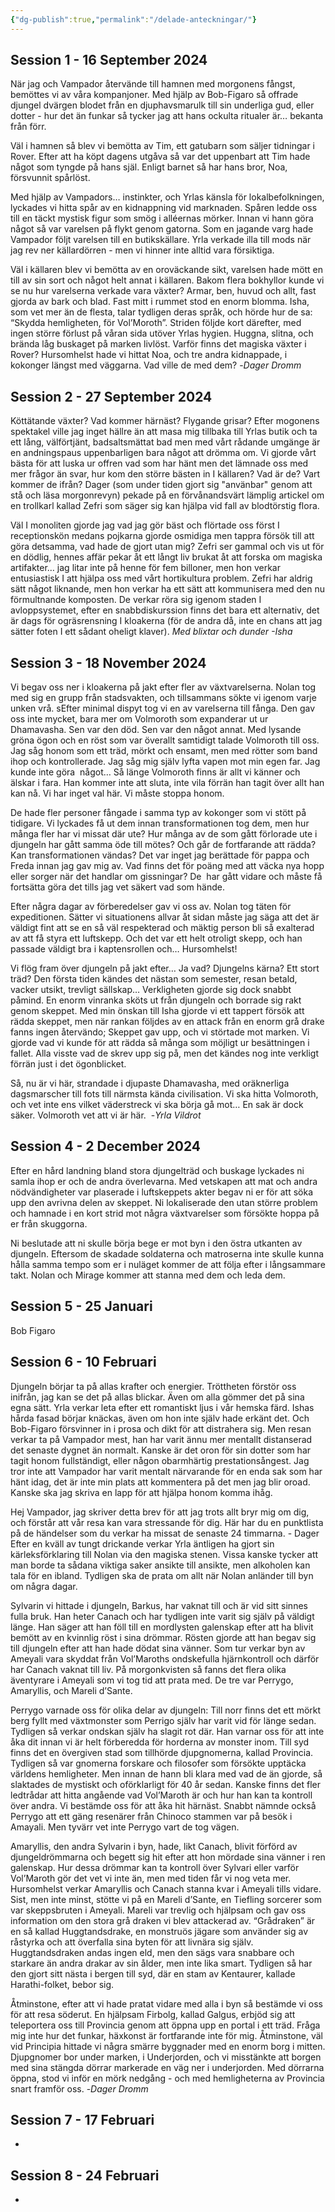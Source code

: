 ```yaml
---
{"dg-publish":true,"permalink":"/delade-anteckningar/"}
---
```


## Session 1 - 16 September 2024
När jag och Vampador återvände till hamnen med morgonens fångst, bemöttes vi av våra kompanjoner. Med hjälp av Bob-Figaro så offrade djungel dvärgen blodet från en djuphavsmarulk till sin underliga gud, eller dotter - hur det än funkar så tycker jag att hans ockulta ritualer är… bekanta från förr. 

Väl i hamnen så blev vi bemötta av Tim, ett gatubarn som säljer tidningar i Rover. Efter att ha köpt dagens utgåva så var det uppenbart att Tim hade något som tyngde på hans själ. Enligt barnet så har hans bror, Noa, försvunnit spårlöst. 

Med hjälp av Vampadors… instinkter, och Yrlas känsla för lokalbefolkningen, lyckades vi hitta spår av en kidnappning vid marknaden. Spåren ledde oss till en täckt mystisk figur som smög i alléernas mörker. Innan vi hann göra något så var varelsen på flykt genom gatorna. Som en jagande varg hade Vampador följt varelsen till en butikskällare. Yrla verkade illa till mods när jag rev ner källardörren - men vi hinner inte alltid vara försiktiga. 

Väl i källaren blev vi bemötta av en oroväckande sikt, varelsen hade mött en till av sin sort och något helt annat i källaren. Bakom flera bokhyllor kunde vi se nu hur varelserna verkade vara växter? Armar, ben, huvud och allt, fast gjorda av bark och blad. Fast mitt i rummet stod en enorm blomma. Isha, som vet mer än de flesta, talar tydligen deras språk, och hörde hur de sa: “Skydda hemligheten, för Vol’Moroth”. Striden följde kort därefter, med ingen större förlust på våran sida utöver Yrlas hygien. Huggna, slitna, och brända låg buskaget på marken livlöst. Varför finns det magiska växter i Rover? Hursomhelst hade vi hittat Noa, och tre andra kidnappade, i kokonger längst med väggarna. Vad ville de med dem?
   -*Dager Dromm*


## Session 2 - 27 September 2024
Köttätande växter? Vad kommer härnäst? Flygande grisar? Efter mogonens spektakel ville jag inget hällre än att masa mig tillbaka till Yrlas butik och ta ett lång, välförtjänt, badsaltsmättat bad men med vårt rådande umgänge är en andningspaus uppenbarligen bara något att drömma om. Vi gjorde vårt bästa för att luska ur offren vad som har hänt men det lämnade oss med mer frågor än svar, hur kom den större bästen in I källaren? Vad är de? Vart kommer de ifrån? Dager (som under tiden gjort sig "använbar" genom att stå och läsa morgonrevyn) pekade på en förvånandsvärt lämplig artickel om en trollkarl kallad Zefri som säger sig kan hjälpa vid fall av blodtörstig flora. 

Väl I monoliten gjorde jag vad jag gör bäst och flörtade oss först I receptionskön medans pojkarna gjorde osmidiga men tappra försök till att göra detsamma, vad hade de gjort utan mig? Zefri ser gammal och vis ut för en dödlig, hennes affär pekar åt ett långt liv brukat åt att forska om magiska artifakter… jag litar inte på henne för fem billoner, men hon verkar entusiastisk I att hjälpa oss med vårt hortikultura problem. Zefri har aldrig sätt något liknande, men hon verkar ha ett sätt att kommunisera med den nu förmultnande komposten. De verkar röra sig igenom staden I avloppsystemet, efter en snabbdiskurssion finns det bara ett alternativ, det är dags för ogräsrensning I kloakerna (för de andra då, inte en chans att jag sätter foten I ett sådant oheligt klaver).
*Med blixtar och dunder* 
   *-Isha*


## Session 3 - 18 November 2024
Vi begav oss ner i kloakerna på jakt efter fler av växtvarelserna. Nolan tog med sig en grupp från stadsvakten, och tillsammans sökte vi igenom varje unken vrå. sEfter minimal dispyt tog vi en av varelserna till fånga. Den gav oss inte mycket, bara mer om Volmoroth som expanderar ut ur Dhamavasha. Sen var den död. Sen var den något annat. Med lysande gröna ögon och en röst som var överallt samtidigt talade Volmoroth till oss. Jag såg honom som ett träd, mörkt och ensamt, men med rötter som band ihop och kontrollerade. Jag såg mig själv lyfta vapen mot min egen far. Jag kunde inte göra  något… Så länge Volmoroth finns är allt vi känner och älskar i fara. Han kommer inte att sluta, inte vila förrän han tagit över allt han kan nå. Vi har inget val här. Vi måste stoppa honom. 

De hade fler personer fångade i samma typ av kokonger som vi stött på tidigare. Vi lyckades få ut dem innan transformationen tog dem, men hur många fler har vi missat där ute? Hur många av de som gått förlorade ute i djungeln har gått samma öde till mötes? Och går de fortfarande att rädda? Kan transformationen vändas? Det var inget jag berättade för pappa och Freda innan jag gav mig av. Vad finns det för poäng med att väcka nya hopp eller sorger när det handlar om gissningar? De  har gått vidare och måste få fortsätta göra det tills jag vet säkert vad som hände.

Efter några dagar av förberedelser gav vi oss av. Nolan tog täten för expeditionen. Sätter vi situationens allvar åt sidan måste jag säga att det är väldigt fint att se en så väl respekterad och mäktig person bli så exalterad av att få styra ett luftskepp. Och det var ett helt otroligt skepp, och han passade väldigt bra i kaptensrollen och… Hursomhelst!

Vi flög fram över djungeln på jakt efter… Ja vad? Djungelns kärna? Ett stort träd? Den första tiden kändes det nästan som semester, resan betald, vacker utsikt, trevligt sällskap… Verkligheten gjorde sig dock snabbt påmind. En enorm vinranka sköts ut från djungeln och borrade sig rakt genom skeppet. Med min önskan till Isha gjorde vi ett tappert försök att rädda skeppet, men när rankan följdes av en attack från en enorm grå drake fanns ingen återvändo; Skeppet gav upp, och vi störtade mot marken. Vi gjorde vad vi kunde för att rädda så många som möjligt ur besättningen i fallet. Alla visste vad de skrev upp sig på, men det kändes nog inte verkligt förrän just i det ögonblicket.  

Så, nu är vi här, strandade i djupaste Dhamavasha, med oräknerliga dagsmarscher till fots till närmsta kända civilisation. Vi ska hitta Volmoroth, och vet inte ens vilket väderstreck vi ska börja gå mot… En sak är dock säker. Volmoroth vet att vi är här. 
   -*Yrla Vildrot*

## Session 4 - 2 December 2024
Efter en hård landning bland stora djungelträd och buskage lyckades ni samla ihop er och de andra överlevarna. Med vetskapen att mat och andra nödvändigheter var plaserade i luftskeppets akter begav ni er för att söka upp den avrivna delen av skeppet. Ni lokaliserade den utan större problem och hamnade i en kort strid mot några växtvarelser som försökte hoppa på er från skuggorna.

Ni beslutade att ni skulle börja bege er mot byn i den östra utkanten av djungeln. Eftersom de skadade soldaterna och matroserna inte skulle kunna hålla samma tempo som er i nuläget kommer de att följa efter i långsammare takt. Nolan och Mirage kommer att stanna med dem och leda dem.


## Session 5 - 25 Januari
Bob Figaro

## Session 6 - 10 Februari 
Djungeln börjar ta på allas krafter och energier. Tröttheten förstör oss inifrån, jag kan se det på allas blickar. Även om alla gömmer det på sina egna sätt. Yrla verkar leta efter ett romantiskt ljus i vår hemska färd. Ishas hårda fasad börjar knäckas, även om hon inte själv hade erkänt det. Och Bob-Figaro försvinner in i prosa och dikt för att distrahera sig. Men resan verkar ta på Vampador mest, han har varit ännu mer mentallt distanserad det senaste dygnet än normalt. Kanske är det oron för sin dotter som har tagit honom fullständigt, eller någon obarmhärtig prestationsångest. Jag tror inte att Vampador har varit mentalt närvarande för en enda sak som har hänt idag, det är inte min plats att kommentera på det men jag blir oroad. Kanske ska jag skriva en lapp för att hjälpa honom komma ihåg. 

Hej Vampador, jag skriver detta brev för att jag trots allt bryr mig om dig, och förstår att vår resa kan vara stressande för dig. Här har du en punktlista på de händelser som du verkar ha missat de senaste 24 timmarna. - Dager Efter en kväll av tungt drickande verkar Yrla äntligen ha gjort sin kärleksförklaring till Nolan via den magiska stenen. Vissa kanske tycker att man borde ta sådana viktiga saker ansikte till ansikte, men alkoholen kan tala för en ibland. Tydligen ska de prata om allt när Nolan anländer till byn om några dagar.

Sylvarin vi hittade i djungeln, Barkus, har vaknat till och är vid sitt sinnes fulla bruk. Han heter Canach och har tydligen inte varit sig själv på väldigt länge. Han säger att han föll till en mordlysten galenskap efter att ha blivit bemött av en kvinnlig röst i sina drömmar. Rösten gjorde att han begav sig till djungeln efter att han hade dödat sina vänner. Som tur verkar byn av Ameyali vara skyddat från Vol’Maroths ondskefulla hjärnkontroll och därför har Canach vaknat till liv. På morgonkvisten så fanns det flera olika äventyrare i Ameyali som vi tog tid att prata med. De tre var Perrygo, Amaryllis, och Mareli d’Sante. 

Perrygo varnade oss för olika delar av djungeln: Till norr finns det ett mörkt berg fyllt med växtmonster som Perrigo själv har varit vid för länge sedan. Tydligen så verkar ondskan själv ha slagit rot där. Han varnar oss för att inte åka dit innan vi är helt förberedda för horderna av monster inom. Till syd finns det en övergiven stad som tillhörde djupgnomerna, kallad Provincia. Tydligen så var gnomerna forskare och filosofer som försökte upptäcka världens hemligheter. Men innan de hann bli klara med vad de än gjorde, så slaktades de mystiskt och oförklarligt för 40 år sedan. Kanske finns det fler ledtrådar att hitta angående vad Vol’Maroth är och hur han kan ta kontroll över andra. Vi bestämde oss för att åka hit härnäst. Snabbt nämnde också Perrygo att ett gäng resenärer från Chinoco stammen var på besök i Amayali. Men tyvärr vet inte Perrygo vart de tog vägen. 

Amaryllis, den andra Sylvarin i byn, hade, likt Canach, blivit förförd av djungeldrömmarna och begett sig hit efter att hon mördade sina vänner i ren galenskap. Hur dessa drömmar kan ta kontroll över Sylvari eller varför Vol’Maroth gör det vet vi inte än, men med tiden får vi nog veta mer. Hursomhelst verkar Amaryllis och Canach stanna kvar i Ameyali tills vidare. Sist, men inte minst, stötte vi på en Mareli d’Sante, en Tiefling sorcerer som var skeppsbruten i Ameyali. Mareli var trevlig och hjälpsam och gav oss information om den stora grå draken vi blev attackerad av. “Grådraken” är en så kallad Huggtandsdrake, en monstruös jägare som använder sig av råstyrka och att överfalla sina byten för att livnära sig själv. Huggtandsdraken andas ingen eld, men den sägs vara snabbare och starkare än andra drakar av sin ålder, men inte lika smart. Tydligen så har den gjort sitt nästa i bergen till syd, där en stam av Kentaurer, kallade Harathi-folket, bebor sig. 

Åtminstone, efter att vi hade pratat vidare med alla i byn så bestämde vi oss för att resa söderut. En hjälpsam Firbolg, kallad Galgus, erbjöd sig att teleportera oss till Provincia genom att öppna upp en portal i ett träd. Fråga mig inte hur det funkar, häxkonst är fortfarande inte för mig. Åtminstone, väl vid Principia hittade vi några smärre byggnader med en enorm borg i mitten. Djupgnomer bor under marken, i Underjorden, och vi misstänkte att borgen med sina stängda dörrar markerade en väg ner i underjorden. Med dörrarna öppna, stod vi inför en mörk nedgång - och med hemligheterna av Provincia snart framför oss.
   -*Dager Dromm*

## Session 7 - 17 Februari
-

## Session 8 - 24 Februari
-